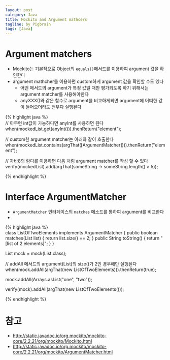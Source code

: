 ```yaml
---
layout: post
category: Java
title: Mockito and Argument mathcers
tagline: by Pigbrain
tags: [Java]
---
```


<!--more-->


# Argument matchers  
  
* Mockito는 기본적으로 Object의 `equals()`메서드를 이용하여 argument 값을 확인한다  
* argument mathcher를 이용하면 custom하게 argument 값을 확인할 수도 있다  
	* 어떤 메서드의 argument가 특정 값일 때만 평가되도록 하기 위해서는 argument matcher를 사용해야한다  
	* anyXXX()와 같은 함수로 argument를 비교하게되면 argument에 어떠한 값이 들어오더라도 전부다 실행된다  
  
  
{% highlight java %}  
// 아무런 int값이 가능하다면 anyInt를 사용하면 된다
when(mockedList.get(anyInt())).thenReturn("element");
  
// custom한 argument matcher는 아래와 같이 호출한다  
when(mockedList.contains(argThat([ArgumentMatcher<T>]))).thenReturn("element");
  
// 자바8의 람다를 이용하면 다음 처럼 argument matcher를 작성 할 수 있다  
verify(mockedList).add(argThat(someString -> someString.length() > 5));

{% endhighlight %}  
  
# Interface ArgumentMatcher<T>  
  
* `ArgumentMatcher` 인터페이스의 `matches` 메소드를 통하여 argument를 비교한다  
* 
  
{% highlight java %}  
class ListOfTwoElements implements ArgumentMatcher<List> {
	public boolean matches(List list) {
		return list.size() == 2;
	}
	public String toString() {
		return "[list of 2 elements]";
	}
}  
  
List mock = mock(List.class);  
  
// addAll 메서드의 argument(List)의 size()가 2인 경우에만 실행된다  
when(mock.addAll(argThat(new ListOfTwoElements))).thenReturn(true);  
  
mock.addAll(Arrays.asList("one", "two"));  
  
verify(mock).addAll(argThat(new ListOfTwoElements()));  

{% endhighlight %}  
  
# 참고   
* http://static.javadoc.io/org.mockito/mockito-core/2.2.21/org/mockito/Mockito.html  
* http://static.javadoc.io/org.mockito/mockito-core/2.2.21/org/mockito/ArgumentMatcher.html  